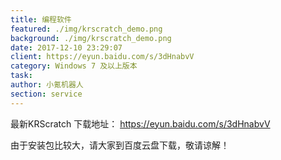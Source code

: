 ```yaml
---
title: 编程软件
featured: ./img/krscratch_demo.png
background: ./img/krscratch_demo.png
date: 2017-12-10 23:29:07
client: https://eyun.baidu.com/s/3dHnabvV
category: Windows 7 及以上版本
task:
author: 小氪机器人
section: service
---
```


最新KRScratch 下载地址：
https://eyun.baidu.com/s/3dHnabvV

由于安装包比较大，请大家到百度云盘下载，敬请谅解！
